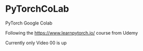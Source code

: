 # PyTorchCoLab
PyTorch Google Colab

Following the https://www.learnpytorch.io/ course from Udemy

Currently only Video 00 is up
